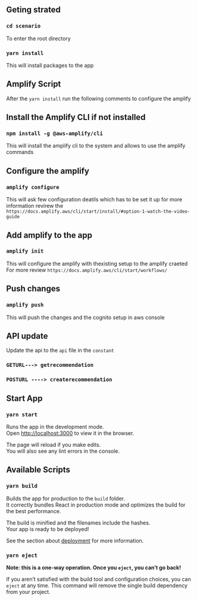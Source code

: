 ## Geting strated 

 ### `cd scenario`
 To enter the root directory

### `yarn install`

This will install packages to the app

## Amplify Script
 After the `yarn install` run the following comments to configure the amplify 

 ## Install the Amplify CLI if not installed 

 ### `npm install -g @aws-amplify/cli`

This will install the amplify cli to the system and allows to use the amplify commands

## Configure the amplify 
### `amplify configure`

This will ask few configuration deatils which has to be set it up 
for more information revirew the `https://docs.amplify.aws/cli/start/install/#option-1-watch-the-video-guide`

## Add amplify to the app 
### `amplify init`

This will configure the amplify with thexisting setup to the amplify craeted 
For more review `https://docs.amplify.aws/cli/start/workflows/`

## Push changes
### `amplify push`

This will push the changes and the cognito setup in aws console 




## API update
Update the api to the `api` file in the `constant`
### `GETURL---> getrecommendation`
### `POSTURL ----> createrecommendation`



## Start App
### `yarn start`

Runs the app in the development mode.\
Open [http://localhost:3000](http://localhost:3000) to view it in the browser.

The page will reload if you make edits.\
You will also see any lint errors in the console.


## Available Scripts


### `yarn build`

Builds the app for production to the `build` folder.\
It correctly bundles React in production mode and optimizes the build for the best performance.

The build is minified and the filenames include the hashes.\
Your app is ready to be deployed!

See the section about [deployment](https://facebook.github.io/create-react-app/docs/deployment) for more information.

### `yarn eject`

**Note: this is a one-way operation. Once you `eject`, you can’t go back!**

If you aren’t satisfied with the build tool and configuration choices, you can `eject` at any time. This command will remove the single build dependency from your project.